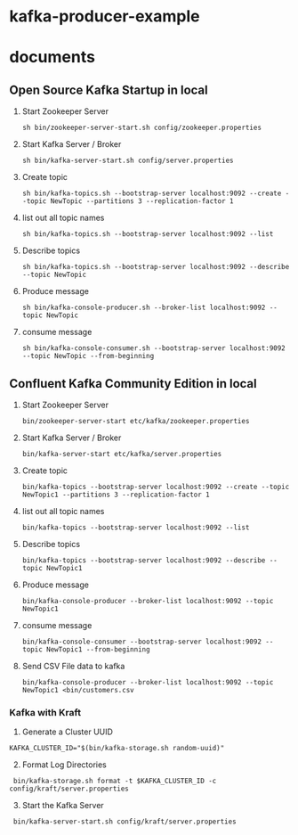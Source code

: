 # kafka-producer-example

# documents

## Open Source Kafka Startup in local ##

1. Start Zookeeper Server

    ```sh bin/zookeeper-server-start.sh config/zookeeper.properties```

2. Start Kafka Server / Broker

    ```sh bin/kafka-server-start.sh config/server.properties```

3. Create topic

    ```sh bin/kafka-topics.sh --bootstrap-server localhost:9092 --create --topic NewTopic --partitions 3 --replication-factor 1```

4. list out all topic names

    ``` sh bin/kafka-topics.sh --bootstrap-server localhost:9092 --list ```

5. Describe topics
  
    ``` sh bin/kafka-topics.sh --bootstrap-server localhost:9092 --describe --topic NewTopic ```

6. Produce message

    ```sh bin/kafka-console-producer.sh --broker-list localhost:9092 --topic NewTopic```


7. consume message

    ``` sh bin/kafka-console-consumer.sh --bootstrap-server localhost:9092 --topic NewTopic --from-beginning ```


## Confluent Kafka Community Edition in local ##

1. Start Zookeeper Server

    ```bin/zookeeper-server-start etc/kafka/zookeeper.properties```

2. Start Kafka Server / Broker

    ```bin/kafka-server-start etc/kafka/server.properties```

3. Create topic

    ```bin/kafka-topics --bootstrap-server localhost:9092 --create --topic NewTopic1 --partitions 3 --replication-factor 1```

4. list out all topic names

    ``` bin/kafka-topics --bootstrap-server localhost:9092 --list ```

5. Describe topics
  
    ``` bin/kafka-topics --bootstrap-server localhost:9092 --describe --topic NewTopic1 ```

6. Produce message

    ```bin/kafka-console-producer --broker-list localhost:9092 --topic NewTopic1```


7. consume message

    ```bin/kafka-console-consumer --bootstrap-server localhost:9092 --topic NewTopic1 --from-beginning ```
    
8. Send CSV File data to kafka    

   ```bin/kafka-console-producer --broker-list localhost:9092 --topic NewTopic1 <bin/customers.csv```
   


### Kafka with Kraft

1. Generate a Cluster UUID

 ```KAFKA_CLUSTER_ID="$(bin/kafka-storage.sh random-uuid)"```


2. Format Log Directories

``` bin/kafka-storage.sh format -t $KAFKA_CLUSTER_ID -c config/kraft/server.properties```


3. Start the Kafka Server

``` bin/kafka-server-start.sh config/kraft/server.properties```
   
